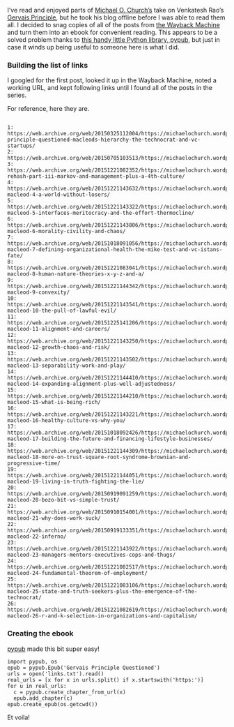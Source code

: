 <!--
.. title: Creating an ePub from a list of links
.. slug: creating-an-epub-from-list-of-links
.. date: 2017-01-22 12:00:00 UTC-07:00
.. tags: howto
.. category: 
.. link: 
.. description: 
.. type: text
-->

I’ve read and enjoyed parts of [Michael O. Church’s](https://web.archive.org/web/20201205012321/https://michaelochurch.wordpress.com/ "https://web.archive.org/web/20201205012321/https://michaelochurch.wordpress.com/") take on Venkatesh Rao’s [Gervais Principle](https://web.archive.org/web/20201205012321/http://www.ribbonfarm.com/the-gervais-principle/ "https://web.archive.org/web/20201205012321/http://www.ribbonfarm.com/the-gervais-principle/"), but he took his blog offline before I was able to read them all. I decided to snag copies of all of the posts from [the Wayback Machine](https://web.archive.org/web/20201205012321/https://archive.org/web/ "https://web.archive.org/web/20201205012321/https://archive.org/web/") and turn them into an ebook for convenient reading. This appears to be a solved problem thanks to [this handy little Python library, pypub](https://web.archive.org/web/20201205012321/https://pypub.readthedocs.io/en/latest/ "https://web.archive.org/web/20201205012321/https://pypub.readthedocs.io/en/latest/"), but just in case it winds up being useful to someone here is what I did.

<!-- TEASER_END -->

### Building the list of links


I googled for the first post, looked it up in the Wayback Machine, noted a working URL, and kept following links until I found all of the posts in the series.


For reference, here they are.

```

1: https://web.archive.org/web/20150325112004/https://michaelochurch.wordpress.com/2013/02/19/gervais-principle-questioned-macleods-hierarchy-the-technocrat-and-vc-startups/
2: https://web.archive.org/web/20150705103513/https://michaelochurch.wordpress.com/2013/02/20/1410/
3: https://web.archive.org/web/20151221082352/https://michaelochurch.wordpress.com/2013/02/22/gervais-rehash-part-iii-markov-and-management-plus-a-4th-culture/
4: https://web.archive.org/web/20151221143632/https://michaelochurch.wordpress.com/2013/02/26/gervais-macleod-4-a-world-without-losers/
5: https://web.archive.org/web/20151221143322/https://michaelochurch.wordpress.com/2013/02/28/gervais-macleod-5-interfaces-meritocracy-and-the-effort-thermocline/
6: https://web.archive.org/web/20151221143806/https://michaelochurch.wordpress.com/2013/03/01/gervais-macleod-6-morality-civility-and-chaos/
7: https://web.archive.org/web/20151018091056/https://michaelochurch.wordpress.com/2013/03/11/gervais-macleod-7-defining-organizational-health-the-mike-test-and-vc-istans-fate/
8: https://web.archive.org/web/20151221083041/https://michaelochurch.wordpress.com/2013/03/12/gervais-macleod-8-human-nature-theories-x-y-z-and-a/
9: https://web.archive.org/web/20151221144342/https://michaelochurch.wordpress.com/2013/03/14/gervais-macleod-9-convexity/
10: https://web.archive.org/web/20151221143541/https://michaelochurch.wordpress.com/2013/03/17/gervais-macleod-10-the-pull-of-lawful-evil/
11: https://web.archive.org/web/20151225141206/https://michaelochurch.wordpress.com/2013/03/18/gervais-macleod-11-alignment-and-careers/
12: https://web.archive.org/web/20151221143250/https://michaelochurch.wordpress.com/2013/03/19/gervais-macleod-12-growth-chaos-and-risk/
13: https://web.archive.org/web/20151221143502/https://michaelochurch.wordpress.com/2013/03/20/gervais-macleod-13-separability-work-and-play/
14: https://web.archive.org/web/20151221144410/https://michaelochurch.wordpress.com/2013/03/21/gervais-macleod-14-expanding-alignment-plus-well-adjustedness/
15: https://web.archive.org/web/20151221144210/https://michaelochurch.wordpress.com/2013/03/22/gervais-macleod-15-what-is-being-rich/
16: https://web.archive.org/web/20151221143221/https://michaelochurch.wordpress.com/2013/03/25/gervais-macleod-16-healthy-culture-vs-why-you/
17: https://web.archive.org/web/20151018092426/https://michaelochurch.wordpress.com/2013/03/26/gervais-macleod-17-building-the-future-and-financing-lifestyle-businesses/
18: https://web.archive.org/web/20151221144309/https://michaelochurch.wordpress.com/2013/03/28/gervais-macleod-18-more-on-trust-square-root-syndrome-brownian-and-progressive-time/
19: https://web.archive.org/web/20151221144051/https://michaelochurch.wordpress.com/2013/03/29/gervais-macleod-19-living-in-truth-fighting-the-lie/
20: https://web.archive.org/web/20150919091259/https://michaelochurch.wordpress.com/2013/04/01/gervais-macleod-20-bozo-bit-vs-simple-trust/
21: https://web.archive.org/web/20150910154001/https://michaelochurch.wordpress.com/2013/04/03/gervais-macleod-21-why-does-work-suck/
22: https://web.archive.org/web/20150919133351/https://michaelochurch.wordpress.com/2013/04/16/gervais-macleod-22-inferno/
23: https://web.archive.org/web/20151221143922/https://michaelochurch.wordpress.com/2013/04/30/gervais-macleod-23-managers-mentors-executives-cops-and-thugs/
24: https://web.archive.org/web/20151221082517/https://michaelochurch.wordpress.com/2013/06/04/gervais-macleod-24-fundamental-theorem-of-employment/
25: https://web.archive.org/web/20151221083106/https://michaelochurch.wordpress.com/2013/06/08/gervais-macleod-25-state-and-truth-seekers-plus-the-emergence-of-the-technocrat/
26: https://web.archive.org/web/20151221082619/https://michaelochurch.wordpress.com/2013/08/06/gervais-macleod-26-r-and-k-selection-in-organizations-and-capitalism/

```


### Creating the ebook


[pypub](https://web.archive.org/web/20201205012321/https://pypub.readthedocs.io/en/latest/ "https://web.archive.org/web/20201205012321/https://pypub.readthedocs.io/en/latest/") made this bit super easy!



```
import pypub, os
epub = pypub.Epub('Gervais Principle Questioned')
urls = open('links.txt').read()
real_urls = [x for x in urls.split() if x.startswith('https:')]
for u in real_urls:
  c = pypub.create_chapter_from_url(x)                                                                                                     
  epub.add_chapter(c)          
epub.create_epub(os.getcwd())  

```

Et voila!
